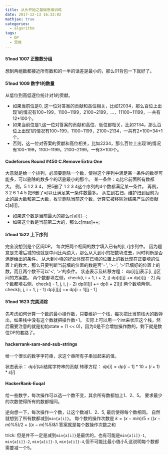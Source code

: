 ```yaml
---
title: 从头开始之基础思维训练
date: 2017-12-13 16:33:02
mathjax: true
categories:
  - algorithm
tags:
  - DP
  - 思维
---
```


#### 51nod 1007 正整数分组
想到两组数都接近所有数和的一半的话差是最小的，那么01背包一下就好了。

#### 51nod 1009 数字1的数量
从低位到高低逐位统计对1的贡献。
- 如果当前位是0, 这一位对答案的贡献和高位相关，比如12034，那么百位上出现1的情况有100~199，1100~1199，2100~2199，...，11100~11199，一共有12*100个。
- 如果当前位是1,这一位对答案的贡献和高位、低位都相关，比如2134，那么百位上出现1的情况有100~199，1100~1199，2100~2134，一共有2*100+34+1个。
- 否则，这一位对答案的贡献和高位相关，比如2234，那么百位上出现1的情况有100~199，1100~1199，2100~2199，一有3*100个。

#### Codeforces Round \#450 C.Remove Extra One
大意就是给一个排列，必须要删除一个数，使得这个序列中满足某一条件的数尽可能多，可以删除的数多个的话删最小的那个。
某一条件：$a_i$比它前面所有数都大。
例，5 1 2 3 4， 把5删了 1 2 3 4这个序列的4个数都满足某一条件。
再例，3 2 6 1 4 5 把6删了可以让满足某一条件数最多。
从左到右扫，维护扫到目前为止的最大数和第二大数，枚举删除当前这个数，计算它被移除对结果产生的贡献c[a[i]]，
- 如果这个数是当前最大的那么c[a[i]]--;
- 如果这个数是当前第二大的，那么c[max]++;

#### 51nod 1522 上下序列
完全没想到是个区间DP。
每次把两个相同的数字填入已有的[l, r]序列中。
因为题意是先增后减的也就是中间比两边大，那么从大到小的把数填进去，同时判断是否满足给出的条件。
从大到小填的好处体现在已填的位置上的数比现在正要填的位置上的数大，那么只要判断当前填的位置的数是否'=', '>=', '>'已填好的位置上的数，而且两个数不可以'<', '>'的条件。
状态表示及转移方程：
dp[i][j]表示[i, j]区间的方案数。
两个数都填左侧，check(i, i + 1, i + 2, j) dp[i][j] += dp[i][j - 2]
两个数都填右侧，check(j - 1, j, i, j - 2) dp[i][j] += dp[i + 2][j]
两个数填两侧，check(i, j, i + 1, j - 1) dp[i][j] += dp[i + 1][j - 1]

#### 51nod 1623 完美消除
先考虑如何计算一个数的最小操作数，只要维护一个栈，每次把比当前栈大的数弹出，如果栈中没有这个数就把操作数+1。
实际上可以用一个int来状压这个栈，然后需要注意的就是初始state = (1 << 0)，因为0是不会增加操作数的，剩下就是数位DP的套路了。

#### hackerrank-sam-and-sub-strings 
给一个很长的数字字符串，求这个串所有子串加起来的值。

状态表示： $dp[i]$以i结尾字符串的贡献
转移方程： $dp[i]=dp[i-1] * 10+(i+1) * s[i]$


#### HackerRank-Euqal
给一些数字，每次操作可以选一个数不变，其余所有数都加上1、2、5。
要求最少的次数使得所有的数都相同。

逆向想一下，每次操作一个数，让这个数减1、2、5, 最后使得每个数相同。
自然就想到了所有数都减到``min{a[i]}``。
每个数的操作次数是 $k=(x-min)/5+((x-m)\%5)/2+((x-m)\%5)\&1$
答案就是每个数操作次数之和

trick:
但是并不一定是减到``min{a[i]}``是最优的，也有可能是``min{a[i]}-1``, ``min{a[i]}-2``, ``min{a[i]}-3``, ``min{a[i]}-4``,但不可能比最小值小5,这说明每个数都需要减一个5。
